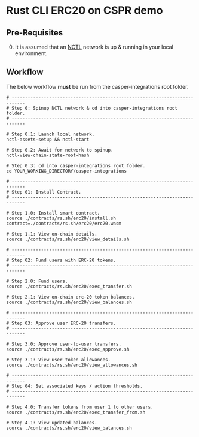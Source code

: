 Rust CLI ERC20 on CSPR demo
===============

Pre-Requisites 
--------------------------------------

0.  It is assumed that an [NCTL](https://github.com/casper-network/casper-node/tree/master/utils/nctl) network is up & running in your local environment.

Workflow
--------------------------------------

The below workflow **must** be run from the casper-integrations root folder.  

```
# ---------------------------------------------------------------------------
# Step 0: Spinup NCTL network & cd into casper-integrations root folder.
# ---------------------------------------------------------------------------

# Step 0.1: Launch local network.
nctl-assets-setup && nctl-start

# Step 0.2: Await for network to spinup.
nctl-view-chain-state-root-hash

# Step 0.3: cd into casper-integrations root folder.
cd YOUR_WORKING_DIRECTORY/casper-integrations

# ---------------------------------------------------------------------------
# Step 01: Install Contract.
# ---------------------------------------------------------------------------

# Step 1.0: Install smart contract.
source ./contracts/rs.sh/erc20/install.sh contract=./contracts/rs.sh/erc20/erc20.wasm

# Step 1.1: View on-chain details.
source ./contracts/rs.sh/erc20/view_details.sh

# ---------------------------------------------------------------------------
# Step 02: Fund users with ERC-20 tokens.
# ---------------------------------------------------------------------------

# Step 2.0: Fund users.
source ./contracts/rs.sh/erc20/exec_transfer.sh

# Step 2.1: View on-chain erc-20 token balances.
source ./contracts/rs.sh/erc20/view_balances.sh

# ---------------------------------------------------------------------------
# Step 03: Approve user ERC-20 transfers.
# ---------------------------------------------------------------------------

# Step 3.0: Approve user-to-user transfers.
source ./contracts/rs.sh/erc20/exec_approve.sh

# Step 3.1: View user token allowances.
source ./contracts/rs.sh/erc20/view_allowances.sh

# ---------------------------------------------------------------------------
# Step 04: Set associated keys / action thresholds.
# ---------------------------------------------------------------------------

# Step 4.0: Transfer tokens from user 1 to other users.
source ./contracts/rs.sh/erc20/exec_transfer_from.sh

# Step 4.1: View updated balances.
source ./contracts/rs.sh/erc20/view_balances.sh
```
